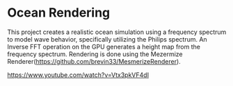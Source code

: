 # Ocean Rendering

This project creates a realistic ocean simulation using a frequency spectrum to model wave behavior, specifically utilizing the Philips spectrum. An Inverse FFT operation on the GPU generates a height map from the frequency spectrum. Rendering is done using the Mezermize Renderer(https://github.com/brevin33/MesmerizeRenderer). 

https://www.youtube.com/watch?v=Vtx3pkVF4dI
